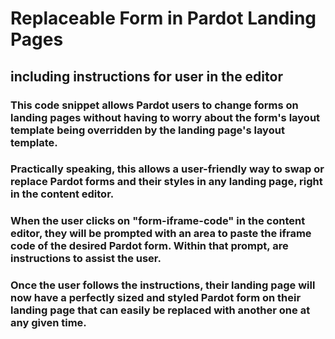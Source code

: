 # Replaceable Form in Pardot Landing Pages

## including instructions for user in the editor

### This code snippet allows Pardot users to change forms on landing pages without having to worry about the form's layout template being overridden by the landing page's layout template.

### Practically speaking, this allows a user-friendly way to swap or replace Pardot forms and their styles in any landing page, right in the content editor.

### When the user clicks on "form-iframe-code" in the content editor, they will be prompted with an area to paste the iframe code of the desired Pardot form. Within that prompt, are instructions to assist the user.

### Once the user follows the instructions, their landing page will now have a perfectly sized and styled Pardot form on their landing page that can easily be replaced with another one at any given time.
